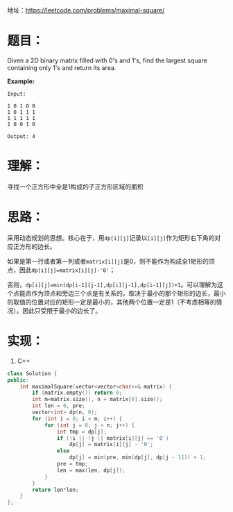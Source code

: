 地址：https://leetcode.com/problems/maximal-square/

# 题目：

Given a 2D binary matrix filled with 0's and 1's, find the largest square containing only 1's and return its area.

**Example:**

```
Input: 

1 0 1 0 0
1 0 1 1 1
1 1 1 1 1
1 0 0 1 0

Output: 4
```

# 理解：

寻找一个正方形中全是1构成的子正方形区域的面积

# 思路：

采用动态规划的思想。核心在于，用`dp[i][j]`记录以`[i][j]`作为矩形右下角的对应正方形的边长。

如果是第一行或者第一列或者`matrix[i][j]`是0，则不能作为构成全1矩形的顶点，因此`dp[i][j]=matrix[i][j]-'0'`；

否则，`dp[i][j]=min(dp[i-1][j-1],dp[i][j-1],dp[i-1][j])+1`。可以理解为这个点能否作为顶点和旁边三个点是有关系的，取决于最小的那个矩形的边长，最小的取值的位置对应的矩形一定是最小的，其他两个位置一定是1（不考虑相等的情况）。因此只受限于最小的边长了。

# 实现：

1. C++

```cpp
class Solution {
public:
	int maximalSquare(vector<vector<char>>& matrix) {
		if (matrix.empty()) return 0;
		int m=matrix.size(), n = matrix[0].size();
		int len = 0, pre;
		vector<int> dp(n, 0);
		for (int i = 0; i < m; i++) {
			for (int j = 0; j < n; j++) {
				int tmp = dp[j];
				if (!i || !j || matrix[i][j] == '0')
					dp[j] = matrix[i][j] - '0';
				else
					dp[j] = min(pre, min(dp[j], dp[j - 1])) + 1;
				pre = tmp;
				len = max(len, dp[j]);
			}
		}
		return len*len;
	}
};
```
